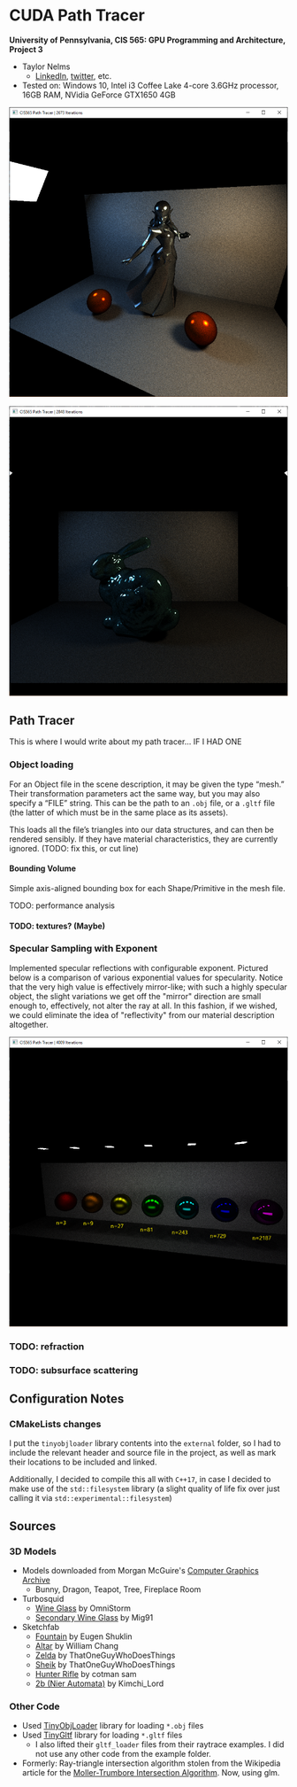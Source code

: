 CUDA Path Tracer
================

**University of Pennsylvania, CIS 565: GPU Programming and Architecture, Project 3**

* Taylor Nelms
  * [LinkedIn](https://www.linkedin.com/in/taylor-k-7b2110191/), [twitter](https://twitter.com/nelms_taylor), etc.
* Tested on: Windows 10, Intel i3 Coffee Lake 4-core 3.6GHz processor, 16GB RAM, NVidia GeForce GTX1650 4GB

![A Challenger Approaches!](progressImages/day6MetalZelda.png)

![A bunny lit by colored light](progressImages/day4Bunny.png)

## Path Tracer

This is where I would write about my path tracer... IF I HAD ONE

### Object loading

For an Object file in the scene description, it may be given the type “mesh.” Their transformation parameters act the same way, but you may also specify a “FILE” string. This can be the path to an `.obj` file, or a `.gltf` file (the latter of which must be in the same place as its assets).

This loads all the file’s triangles into our data structures, and can then be rendered sensibly. If they have material characteristics, they are currently ignored. (TODO: fix this, or cut line)

#### Bounding Volume

Simple axis-aligned bounding box for each Shape/Primitive in the mesh file.

TODO: performance analysis

#### TODO: textures? (Maybe)

### Specular Sampling with Exponent

Implemented specular reflections with configurable exponent. Pictured below is a comparison of various exponential values for specularity. Notice that the very high value is effectively mirror-like; with such a highly specular object, the slight variations we get off the "mirror" direction are small enough to, effectively, not alter the ray at all. In this fashion, if we wished, we could eliminate the idea of "reflectivity" from our material description altogether.

![Shiny balls with their exponents noted](progressImages/day4ShinyBallAnnotated.png)

### TODO: refraction

### TODO: subsurface scattering

## Configuration Notes

### CMakeLists changes

I put the `tinyobjloader` library contents into the `external` folder, so I had to include the relevant header and source file in the project, as well as mark their locations to be included and linked.

Additionally, I decided to compile this all with `C++17`, in case I decided to make use of the `std::filesystem` library (a slight quality of life fix over just calling it via `std::experimental::filesystem`)

## Sources

### 3D Models
* Models downloaded from Morgan McGuire's [Computer Graphics Archive](https://casual-effects.com/data)
    * Bunny, Dragon, Teapot, Tree, Fireplace Room
* Turbosquid
    * [Wine Glass](https://www.turbosquid.com/FullPreview/Index.cfm/ID/667624) by OmniStorm
    * [Secondary Wine Glass](https://www.turbosquid.com/FullPreview/Index.cfm/ID/932821) by Mig91
* Sketchfab
    * [Fountain](https://sketchfab.com/3d-models/fountain-07b16f0c118d4073a81522a526183c11) by Eugen Shuklin
    * [Altar](https://sketchfab.com/3d-models/altar-9b20f669e75441bcb34476255d248564) by William Chang
    * [Zelda](https://sketchfab.com/3d-models/ssbb-zelda-6612b024962b4141b1f867babe0f0e6c) by ThatOneGuyWhoDoesThings
    * [Sheik](https://sketchfab.com/3d-models/ssbb-sheik-4916d918d2c44f6bb984b59f082fc48c) by ThatOneGuyWhoDoesThings
    * [Hunter Rifle](https://sketchfab.com/3d-models/hunter-rifle-wip-ae83df4cc35c4eff89b34f266de9af3c) by cotman sam
    * [2b (Nier Automata)](https://sketchfab.com/3d-models/2b-7f6592832c464477b866ad81c21b720e) by Kimchi_Lord

### Other Code
* Used [TinyObjLoader](https://github.com/syoyo/tinyobjloader) library for loading `*.obj` files
* Used [TinyGltf](https://github.com/syoyo/tinygltf) library for loading `*.gltf` files
    * I also lifted their `gltf_loader` files from their raytrace examples. I did not use any other code from the example folder.
* Formerly: Ray-triangle intersection algorithm stolen from the Wikipedia article for the [Moller-Trumbore Intersection Algorithm](https://en.wikipedia.org/wiki/M%C3%B6ller%E2%80%93Trumbore_intersection_algorithm). Now, using glm.
   
